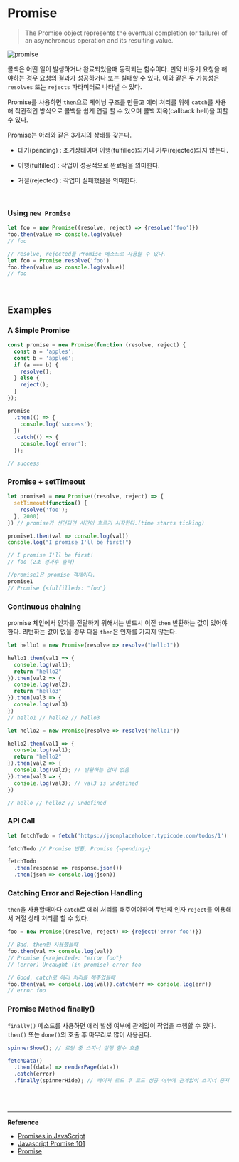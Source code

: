 # Promise

> The Promise object represents the eventual completion (or failure) of an asynchronous operation and its resulting value.

![promise](https://res.cloudinary.com/practicaldev/image/fetch/s--SVoAXeRc--/c_imagga_scale,f_auto,fl_progressive,h_420,q_auto,w_1000/https://dev-to-uploads.s3.amazonaws.com/i/upv1hrcs93qsdmkehqs4.png)


콜백은 어떤 일이 발생하거나 완료되었을때 동작되는 함수이다. 만약 비동기 요청을 해야하는 경우 요청의 결과가 성공하거나 또는 실패할 수 있다. 이와 같은 두 가능성은 `resolves` 또는 `rejects` 파라미터로 나타낼 수 있다.

Promise를 사용하면 `then`으로 체이닝 구조를 만들고 에러 처리를 위해 `catch`를 사용해 직관적인 방식으로 콜백을 쉽게 연결 할 수 있으며 콜백 지옥(callback hell)을 피할 수 있다.

Promise는 아래와 같은 3가지의 상태를 갖는다.

- 대기(pending) : 초기상태이며 이행(fulfilled)되거나 거부(rejected)되지 않는다.

- 이행(fulfilled) : 작업이 성공적으로 완료됨을 의미한다.

- 거절(rejected) : 작업이 실패했음을 의미한다.

<br>

### Using `new Promise`

```javascript
let foo = new Promise((resolve, reject) => {resolve('foo')})
foo.then(value => console.log(value) 
// foo

// resolve, rejected를 Promise 메소드로 사용할 수 있다.
let foo = Promise.resolve('foo')
foo.then(value => console.log(value))
// foo
```
<br>

## Examples

### A Simple Promise

```javascript
const promise = new Promise(function (resolve, reject) {
  const a = 'apples';
  const b = 'apples';
  if (a === b) {
    resolve();
  } else {
    reject();
  }
});

promise
  .then(() => {
    console.log('success');
  })
  .catch(() => {
    console.log('error');
  });

// success
```

### Promise + setTimeout

```javascript
let promise1 = new Promise((resolve, reject) => {
  setTimeout(function() {
    resolve('foo');
  }, 2000)
}) // promise가 선언되면 시간이 흐르기 시작한다.(time starts ticking)

promise1.then(val => console.log(val)) 
console.log("I promise I'll be first!")

// I promise I'll be first!
// foo (2초 경과후 출력)

//promise1은 promise 객체이다.
promise1 
// Promise {<fulfilled>: "foo"}
```

### Continuous chaining

promise 체인에서 인자를 전달하기 위해서는 반드시 이전 `then` 반환하는 값이 있어야한다. 리턴하는 값이 없을 경우 다음 `then`은 인자를 가지지 않는다.

```javascript
let hello1 = new Promise(resolve => resolve("hello1"))

hello1.then(val1 => {
  console.log(val1);
  return "hello2"
}).then(val2 => {
  console.log(val2);
  return "hello3"
}).then(val3 => {
  console.log(val3)
})
// hello1 // hello2 // hello3

let hello2 = new Promise(resolve => resolve("hello1"))

hello2.then(val1 => {
  console.log(val1);
  return "hello2"
}).then(val2 => {
  console.log(val2); // 반환하는 값이 없음 
}).then(val3 => { 
  console.log(val3); // val3 is undefined
})

// hello // hello2 // undefined
```

### API Call

```javascript
let fetchTodo = fetch('https://jsonplaceholder.typicode.com/todos/1')

fetchTodo // Promise 반환, Promise {<pending>}

fetchTodo
  .then(response => response.json())
  .then(json => console.log(json))
```

### Catching Error and Rejection Handling

`then`을 사용할때마다 `catch`로 에러 처리를 해주어야하며 두번째 인자 `reject`를 이용해서 거절 상태 처리를 할 수 있다.

```javascript
foo = new Promise((resolve, reject) => {reject('error foo')})

// Bad, then만 사용했을때
foo.then(val => console.log(val))
// Promise {<rejected>: "error foo"}
// (error) Uncaught (in promise) error foo

// Good, catch로 에러 처리를 해주었을때
foo.then(val => console.log(val)).catch(err => console.log(err)) 
// error foo
```

### Promise Method finally()

`finally()` 메소드를 사용하면 에러 발생 여부에 관계없이 작업을 수행할 수 있다. `then()` 또는 `done()`의 호출 후 마무리로 많이 사용된다.

```javascript
spinnerShow(); // 로딩 중 스피너 실행 함수 호출

fetchData()
  .then((data) => renderPage(data))
  .catch(error)
  .finally(spinnerHide); // 페이지 로드 후 로드 성공 여부에 관계없이 스피너 중지
```

<br>

<br>

------

**Reference**

- [Promises in JavaScript](https://dev.to/peterklingelhofer/promises-in-javascript-3h5k)
- [Javascript Promise 101](https://dev.to/iggredible/javascript-promise-101-3idl)
- [Promise](https://developer.mozilla.org/en-US/docs/Web/JavaScript/Reference/Global_Objects/Promise)
